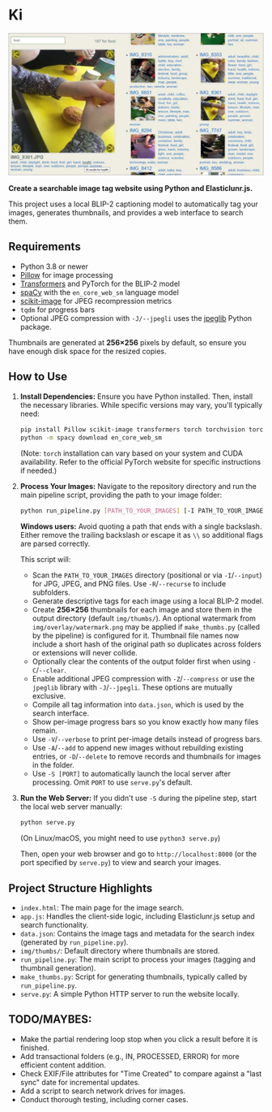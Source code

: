 # Ki

![SCREENSHOT](https://raw.githubusercontent.com/twobob/Ki/master/2ColumnScreenshot.JPG "Screenshot of example implementation")

__Create a searchable image tag website using Python and Elasticlunr.js.__

This project uses a local BLIP-2 captioning model to automatically tag your images, generates thumbnails, and provides a web interface to search them.

## Requirements

- Python 3.8 or newer
- [Pillow](https://pypi.org/project/Pillow/) for image processing
- [Transformers](https://pypi.org/project/transformers/) and PyTorch for the BLIP‑2 model
- [spaCy](https://spacy.io/) with the `en_core_web_sm` language model
- [scikit-image](https://scikit-image.org/) for JPEG recompression metrics
- `tqdm` for progress bars
- Optional JPEG compression with `-J/--jpegli` uses the
  [jpeglib](https://pypi.org/project/jpeglib/) Python package.

Thumbnails are generated at **256×256** pixels by default, so ensure you have enough disk space for the resized copies.

## How to Use

1.  **Install Dependencies:**
    Ensure you have Python installed. Then, install the necessary libraries. While specific versions may vary, you'll typically need:
    ```bash
    pip install Pillow scikit-image transformers torch torchvision torchaudio spacy tqdm jpeglib
    python -m spacy download en_core_web_sm 
    ```
    (Note: `torch` installation can vary based on your system and CUDA availability. Refer to the official PyTorch website for specific instructions if needed.)

2.  **Process Your Images:**
    Navigate to the repository directory and run the main pipeline script, providing the path to your image folder:
    ```bash
    python run_pipeline.py [PATH_TO_YOUR_IMAGES] [-I PATH_TO_YOUR_IMAGES] [-O OUTPUT_DIR] [-R | --recurse] [-C | --clear] [-Z | --compress] [-J | --jpegli] [-A | --add] [-D | --delete] [-V | --verbose] [-S [PORT]]
    ```
    **Windows users:** Avoid quoting a path that ends with a single backslash. Either remove the trailing backslash or escape it as `\\` so additional flags are parsed correctly.

    This script will:
    *   Scan the `PATH_TO_YOUR_IMAGES` directory (positional or via `-I`/`--input`) for JPG, JPEG, and PNG files. Use `-R`/`--recurse` to include subfolders.
    *   Generate descriptive tags for each image using a local BLIP-2 model.
    *   Create **256×256** thumbnails for each image and store them in the output directory (default `img/thumbs/`). An optional watermark from `img/overlay/watermark.png` may be applied if `make_thumbs.py` (called by the pipeline) is configured for it. Thumbnail file names now include a short hash of the original path so duplicates across folders or extensions will never collide.
    *   Optionally clear the contents of the output folder first when using `-C`/`--clear`.
    *   Enable additional JPEG compression with `-Z`/`--compress` or use the `jpeglib` library with `-J`/`--jpegli`. These options are mutually exclusive.
    *   Compile all tag information into `data.json`, which is used by the search interface.
    *   Show per-image progress bars so you know exactly how many files remain.
    *   Use `-V`/`--verbose` to print per-image details instead of progress bars.
    *   Use `-A`/`--add` to append new images without rebuilding existing entries, or `-D`/`--delete` to remove records and thumbnails for images in the folder.
    *   Use `-S [PORT]` to automatically launch the local server after processing. Omit `PORT` to use `serve.py`'s default.

3.  **Run the Web Server:**
    If you didn't use `-S` during the pipeline step, start the local web server manually:
    ```bash
    python serve.py
    ```
    (On Linux/macOS, you might need to use `python3 serve.py`)

    Then, open your web browser and go to `http://localhost:8000` (or the port specified by `serve.py`) to view and search your images.

## Project Structure Highlights
-   `index.html`: The main page for the image search.
-   `app.js`: Handles the client-side logic, including Elasticlunr.js setup and search functionality.
-   `data.json`: Contains the image tags and metadata for the search index (generated by `run_pipeline.py`).
-   `img/thumbs/`: Default directory where thumbnails are stored.
-   `run_pipeline.py`: The main script to process your images (tagging and thumbnail generation).
-   `make_thumbs.py`: Script for generating thumbnails, typically called by `run_pipeline.py`.
-   `serve.py`: A simple Python HTTP server to run the website locally.

## TODO/MAYBES:
*   Make the partial rendering loop stop when you click a result before it is finished.
*   Add transactional folders (e.g., IN, PROCESSED, ERROR) for more efficient content addition.
*   Check EXIF/File attributes for "Time Created" to compare against a "last sync" date for incremental updates.
*   Add a script to search network drives for images.
*   Conduct thorough testing, including corner cases.

